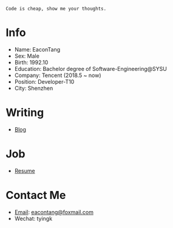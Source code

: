 

```
Code is cheap, show me your thoughts.
```


# Info
- Name: EaconTang
- Sex: Male
- Birth: 1992.10
- Education: Bachelor degree of Software-Engineering@SYSU
- Company: Tencent (2018.5 ~ now)
- Position: Developer-T10
- City: Shenzhen


# Writing
- [Blog](./blog)


# Job
- [Resume](./resume)


# Contact Me
- [Email](eacontang@foxmail.com): eacontang@foxmail.com
- Wechat: tyingk

